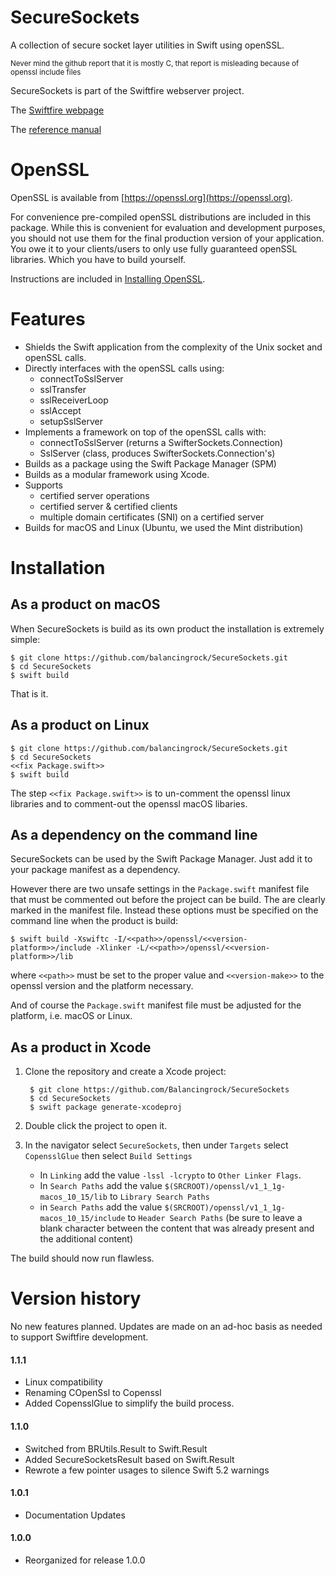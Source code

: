 # SecureSockets

A collection of secure socket layer utilities in Swift using openSSL.

<sub>Never mind the github report that it is mostly C, that report is misleading because of openssl include files</sub>

SecureSockets is part of the Swiftfire webserver project.

The [Swiftfire webpage](http://swiftfire.nl)

The [reference manual](http://swiftfire.nl/projects/securesockets/reference/index.html)

# OpenSSL

OpenSSL is available from [https://openssl.org](https://openssl.org).

For convenience pre-compiled openSSL distributions are included in this package. While this is convenient for evaluation and development purposes, you should not use them for the final production version of your application. You owe it to your clients/users to only use fully guaranteed openSSL libraries. Which you have to build yourself.

Instructions are included in [Installing OpenSSL](docs/Installing%20OpenSSL.md).

# Features

- Shields the Swift application from the complexity of the Unix socket and openSSL calls.
- Directly interfaces with the openSSL calls using:
	- connectToSslServer
	- sslTransfer
	- sslReceiverLoop
	- sslAccept
	- setupSslServer
- Implements a framework on top of the openSSL calls with:
	- connectToSslServer (returns a SwifterSockets.Connection)
	- SslServer (class, produces SwifterSockets.Connection's)
- Builds as a package using the Swift Package Manager (SPM)
- Builds as a modular framework using Xcode.
- Supports
	- certified server operations
	- certified server & certified clients
	- multiple domain certificates (SNI) on a certified server
- Builds for macOS and Linux (Ubuntu, we used the Mint distribution)

# Installation

## As a product on macOS

When SecureSockets is build as its own product the installation is extremely simple:

    $ git clone https://github.com/balancingrock/SecureSockets.git
    $ cd SecureSockets
    $ swift build

That is it.

## As a product on Linux

    $ git clone https://github.com/balancingrock/SecureSockets.git
    $ cd SecureSockets
    <<fix Package.swift>>
    $ swift build

The step `<<fix Package.swift>>` is to un-comment the openssl linux libraries and to comment-out the openssl macOS libaries.

## As a dependency on the command line

SecureSockets can be used by the Swift Package Manager. Just add it to your package manifest as a dependency.

However there are two unsafe settings in the `Package.swift` manifest file that must be commented out before the project can be build. The are clearly marked in the manifest file. Instead these options must be specified on the command line when the product is build:

    $ swift build -Xswiftc -I/<<path>>/openssl/<<version-platform>>/include -Xlinker -L/<<path>>/openssl/<<version-platform>>/lib

where `<<path>>` must be set to the proper value and `<<version-make>>` to the openssl version and the platform necessary.

And of course the `Package.swift` manifest file must be adjusted for the platform, i.e. macOS or Linux.

## As a product in Xcode

1. Clone the repository and create a Xcode project:

        $ git clone https://github.com/Balancingrock/SecureSockets
        $ cd SecureSockets
        $ swift package generate-xcodeproj

1. Double click the project to open it.

1. In the navigator select `SecureSockets`, then under `Targets` select `CopensslGlue` then select `Build Settings`
    - In `Linking` add the value `-lssl -lcrypto` to `Other Linker Flags`.
    - In `Search Paths` add the value `$(SRCROOT)/openssl/v1_1_1g-macos_10_15/lib` to `Library Search Paths`
    - in `Search Paths` add the value `$(SRCROOT)/openssl/v1_1_1g-macos_10_15/include` to `Header Search Paths` (be sure to leave a blank character between the content that was already present and the additional content)

The build should now run flawless.

# Version history

No new features planned. Updates are made on an ad-hoc basis as needed to support Swiftfire development.

#### 1.1.1

- Linux compatibility
- Renaming COpenSsl to Copenssl
- Added CopensslGlue to simplify the build process.

#### 1.1.0

- Switched from BRUtils.Result to Swift.Result
- Added SecureSocketsResult based on Swift.Result
- Rewrote a few pointer usages to silence Swift 5.2 warnings

#### 1.0.1

- Documentation Updates

#### 1.0.0

- Reorganized for release 1.0.0
